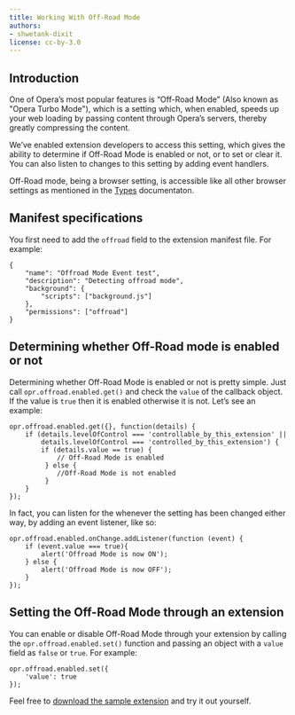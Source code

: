 ```yaml
---
title: Working With Off-Road Mode
authors:
- shwetank-dixit
license: cc-by-3.0
---
```


## Introduction

One of Opera’s most popular features is “Off-Road Mode” (Also known as "Opera Turbo Mode"), which is a setting which, when enabled, speeds up your web loading by passing content through Opera’s servers, thereby greatly compressing the content.

We’ve enabled extension developers to access this setting, which gives the ability to determine if Off-Road Mode is enabled or not, or to set or clear it. You can also listen to changes to this setting by adding event handlers.

Off-Road mode, being a browser setting, is accessible like all other browser settings as mentioned in the [Types](https://developer.chrome.com/extensions/types) documentaton.

## Manifest specifications

You first need to add the `offroad` field to the extension manifest file. For example:

	{
		"name": "Offroad Mode Event test",
		"description": "Detecting offroad mode",
		"background": {
			"scripts": ["background.js"]
		},
		"permissions": ["offroad"]
	}

## Determining whether Off-Road mode is enabled or not

Determining whether Off-Road Mode is enabled or not is pretty simple. Just call `opr.offroad.enabled.get()` and check the `value` of the callback object. If the value is `true` then it is enabled otherwise it is not. Let’s see an example:

	opr.offroad.enabled.get({}, function(details) {
		if (details.levelOfControl === 'controllable_by_this_extension' ||
			details.levelOfControl === 'controlled_by_this_extension') {
			if (details.value == true) {
				// Off-Road Mode is enabled
			 } else {
				//Off-Road Mode is not enabled
			 }
		}
	});

In fact, you can listen for the whenever the setting has been changed either way, by adding an event listener, like so:

	opr.offroad.enabled.onChange.addListener(function (event) {
		if (event.value === true){
			alert('Offroad Mode is now ON');
		} else {
			alert('Offroad Mode is now OFF');
		}
	});

## Setting the Off-Road Mode through an extension

You can enable or disable Off-Road Mode through your extension by calling the `opr.offroad.enabled.set()` function and passing an object with a `value` field as `false` or `true`. For example:

	opr.offroad.enabled.set({
		'value': true
	});

Feel free to [download the sample extension](samples/offroad.nex) and try it out yourself.

